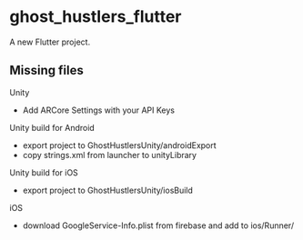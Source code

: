 # ghost_hustlers_flutter

A new Flutter project.

## Missing files 

Unity  
- Add ARCore Settings with your API Keys 

Unity build for Android 
- export project to GhostHustlersUnity/androidExport 
- copy strings.xml from launcher to unityLibrary 

Unity build for iOS 
- export project to GhostHustlersUnity/iosBuild

iOS 
- download GoogleService-Info.plist from firebase and add to ios/Runner/